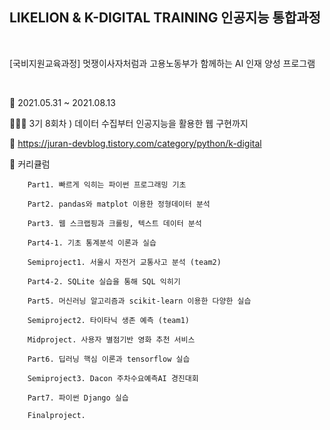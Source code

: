 ## LIKELION & K-DIGITAL TRAINING 인공지능 통합과정

<br>

[국비지원교육과정] 멋쟁이사자처럼과 고용노동부가 함께하는 AI 인재 양성 프로그램

<br>

📅  2021.05.31 ~ 2021.08.13

👩🏻‍💻 3기 8회차 ) 데이터 수집부터 인공지능을 활용한 웹 구현까지

📌 https://juran-devblog.tistory.com/category/python/k-digital

📝 커리큘럼
        
        
        Part1. 빠르게 익히는 파이썬 프로그래밍 기초
                
        Part2. pandas와 matplot 이용한 정형데이터 분석

        Part3. 웹 스크랩핑과 크롤링, 텍스트 데이터 분석
                
        Part4-1. 기초 통계분석 이론과 실습
                
        Semiproject1. 서울시 자전거 교통사고 분석 (team2)

        Part4-2. SQLite 실습을 통해 SQL 익히기

        Part5. 머신러닝 알고리즘과 scikit-learn 이용한 다양한 실습

        Semiproject2. 타이타닉 생존 예측 (team1)

        Midproject. 사용자 별점기반 영화 추천 서비스

        Part6. 딥러닝 핵심 이론과 tensorflow 실습

        Semiproject3. Dacon 주차수요예측AI 경진대회

        Part7. 파이썬 Django 실습

        Finalproject.
        
